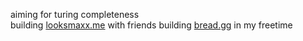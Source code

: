 aiming for turing completeness
<br />
building <a href="https://github.com/looksmaxxme">looksmaxx.me</a> with friends
building <a href="https://github.com/breadgg">bread.gg</a> in my freetime
